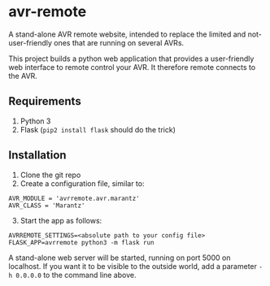 # avr-remote
A stand-alone AVR remote website, intended to replace the limited and not-user-friendly ones that are running on several AVRs.

This project builds a python web application that provides a user-friendly web interface to remote control your AVR. It therefore remote connects to the AVR.

## Requirements
1. Python 3
2. Flask (`pip2 install flask` should do the trick)

## Installation
1. Clone the git repo
2. Create a configuration file, similar to:
```
AVR_MODULE = 'avrremote.avr.marantz'
AVR_CLASS = 'Marantz'
```
3. Start the app as follows:
```
AVRREMOTE_SETTINGS=<absolute path to your config file> FLASK_APP=avrremote python3 -m flask run
```

A stand-alone web server will be started, running on port 5000 on localhost. If you want it to be visible to the outside world, add a parameter `-h 0.0.0.0` to the command line above.